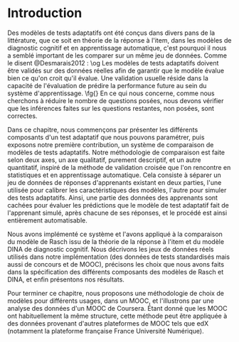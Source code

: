 # Introduction

Des modèles de tests adaptatifs ont été conçus dans divers pans de la littérature, que ce soit en théorie de la réponse à l'item, dans les modèles de diagnostic cognitif et en apprentissage automatique, c'est pourquoi il nous a semblé important de les comparer sur un même jeu de données. Comme le disent @Desmarais2012 : \og Les modèles de tests adaptatifs doivent être validés sur des données réelles afin de garantir que le modèle évalue bien ce qu'on croit qu'il évalue. Une validation usuelle réside dans la capacité de l'évaluation de prédire la performance future au sein du système d'apprentissage. \fg{} En ce qui nous concerne, comme nous cherchons à réduire le nombre de questions posées, nous devons vérifier que les inférences faites sur les questions restantes, non posées, sont correctes.

Dans ce chapitre, nous commençons par présenter les différents composants d'un test adaptatif que nous pouvons paramétrer, puis exposons notre première contribution, un système de comparaison de modèles de tests adaptatifs. Notre méthodologie de comparaison est faite selon deux axes, un axe qualitatif, purement descriptif, et un autre quantitatif, inspiré de la méthode de validation croisée que l'on rencontre en statistiques et en apprentissage automatique. Cela consiste à séparer un jeu de données de réponses d'apprenants existant en deux parties, l'une utilisée pour calibrer les caractéristiques des modèles, l'autre pour simuler des tests adaptatifs. Ainsi, une partie des données des apprenants sont cachées pour évaluer les prédictions que le modèle de test adaptatif fait de l'apprenant simulé, après chacune de ses réponses, et le procédé est ainsi entièrement automatisable.

Nous avons implémenté ce système et l'avons appliqué à la comparaison du modèle de Rasch issu de la théorie de la réponse à l'item et du modèle DINA de diagnostic cognitif. Nous décrivons les jeux de données réels utilisés dans notre implémentation (des données de tests standardisés mais aussi de concours et de MOOC), précisons les choix que nous avons faits dans la spécification des différents composants des modèles de Rasch et DINA, et enfin présentons nos résultats.

Pour terminer ce chapitre, nous proposons une méthodologie de choix de modèles pour différents usages, dans un MOOC, et l'illustrons par une analyse des données d'un MOOC de Coursera. Étant donné que les MOOC ont habituellement la même structure, cette méthode peut être appliquée à des données provenant d'autres plateformes de MOOC tels que edX (notamment la plateforme française France Université Numérique).
